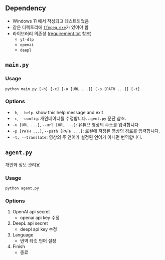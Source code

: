 ## Dependency
- Windows 11 에서 작성되고 테스트되었음
- 같은 디렉토리에 [`ffmpeg.exe`](https://ffmpeg.org/download.html)가 있어야 함
- 라이브러리 의존성 ([requirement.txt](https://github.com/eeinun/youtubeTranscribe/blob/master/requirements.txt) 참조)
  - `yt-dlp`
  - `openai`
  - `deepl`
## `main.py`
### Usage
```
python main.py [-h] [-c] [-u [URL ...]] [-p [PATH ...]] [-t]
```
### Options
- `-h`, `--help`: show this help message and exit
- `-c`, `--config`: 개인데이터를 수정합니다. `agent.py` 문단 참조.
- `-u [URL ...]`, `--url [URL ...]`: 유튜브 영상의 주소를 입력합니다.
- `-p [PATH ...]`, `--path [PATH ...]`: 로컬에 저장된 영상의 경로를 입력합니다.
- `-t, --translate`: 영상의 주 언어가 설정된 언어가 아니면 번역합니다.
## `agent.py`
개인화 정보 관리용
### Usage
```
python agent.py
```
### Options
1. OpenAI api secret
    - openai api key 수정
2. DeepL api secret
    - deepl api key 수정
3. Language
    - 번역 타깃 언어 설정
4. Finish
    - 종료